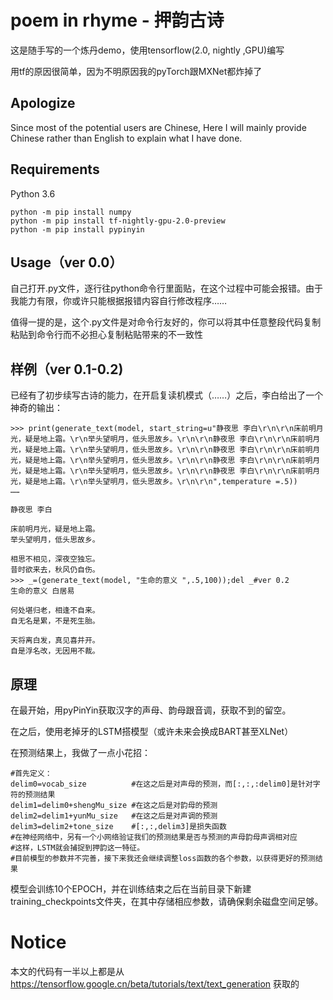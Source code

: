 # poem in rhyme - 押韵古诗

这是随手写的一个炼丹demo，使用tensorflow(2.0, nightly ,GPU)编写

用tf的原因很简单，因为不明原因我的pyTorch跟MXNet都炸掉了

## Apologize

Since most of the potential users are Chinese, Here I will mainly provide Chinese rather than English to explain what I have done.

## Requirements

Python 3.6

```
python -m pip install numpy
python -m pip install tf-nightly-gpu-2.0-preview
python -m pip install pypinyin
```

## Usage（ver 0.0）

自己打开.py文件，逐行往python命令行里面贴，在这个过程中可能会报错。由于我能力有限，你或许只能根据报错内容自行修改程序……

值得一提的是，这个.py文件是对命令行友好的，你可以将其中任意整段代码复制粘贴到命令行而不必担心复制粘贴带来的不一致性

## 样例（ver 0.1-0.2)

已经有了初步续写古诗的能力，在开启复读机模式（……）之后，李白给出了一个神奇的输出：
```
>>> print(generate_text(model, start_string=u"静夜思 李白\r\n\r\n床前明月光，疑是地上霜。\r\n举头望明月，低头思故乡。\r\n\r\n静夜思 李白\r\n\r\n床前明月光，疑是地上霜。\r\n举头望明月，低头思故乡。\r\n\r\n静夜思 李白\r\n\r\n床前明月光，疑是地上霜。\r\n举头望明月，低头思故乡。\r\n\r\n静夜思 李白\r\n\r\n床前明月光，疑是地上霜。\r\n举头望明月，低头思故乡。\r\n\r\n静夜思 李白\r\n\r\n床前明月光，疑是地上霜。\r\n举头望明月，低头思故乡。\r\n\r\n",temperature =.5))
……

静夜思 李白

床前明月光，疑是地上霜。
举头望明月，低头思故乡。

相思不相见，深夜空独忘。
昔时欲来去，秋风仍自伤。
>>> _=(generate_text(model, "生命的意义 ",.5,100));del _#ver 0.2
生命的意义 白居易

何处堪归老，相逢不自来。
自无名是累，不是死生胎。

天将离白发，真见喜并开。
自是浮名改，无因用不裁。
```
## 原理

在最开始，用pyPinYin获取汉字的声母、韵母跟音调，获取不到的留空。

在之后，使用老掉牙的LSTM搭模型（或许未来会换成BART甚至XLNet）

在预测结果上，我做了一点小花招：

```
#首先定义：
delim0=vocab_size          #在这之后是对声母的预测，而[:,:,:delim0]是针对字符的预测结果
delim1=delim0+shengMu_size #在这之后是对韵母的预测
delim2=delim1+yunMu_size   #在这之后是对声调的预测
delim3=delim2+tone_size    #[:,:,delim3]是损失函数
#在神经网络中，另有一个小网络验证我们的预测结果是否与预测的声母韵母声调相对应
#这样，LSTM就会捕捉到押韵这一特征。
#目前模型的参数并不完善，接下来我还会继续调整loss函数的各个参数，以获得更好的预测结果
```

模型会训练10个EPOCH，并在训练结束之后在当前目录下新建training_checkpoints文件夹，在其中存储相应参数，请确保剩余磁盘空间足够。

# Notice

本文的代码有一半以上都是从 https://tensorflow.google.cn/beta/tutorials/text/text_generation 获取的

